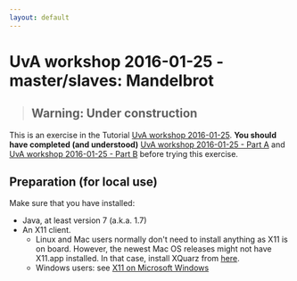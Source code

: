 ```yaml
---
layout: default
---
```


# UvA workshop 2016-01-25 - master/slaves: Mandelbrot

> ## Warning: Under construction

This is an exercise in the Tutorial [UvA workshop 2016-01-25](UvAworkshop-2016-01-25).
**You should have completed (and understood)** [UvA workshop 2016-01-25 - Part A](UvAworkshop-2016-01-25-partA) and [UvA workshop 2016-01-25 - Part B](UvAworkshop-2016-01-25-partB) before trying this exercise.

## Preparation (for local use)

Make sure that you have installed:

* Java, at least version 7 (a.k.a. 1.7)
* An X11 client.
  * Linux and Mac users normally don't need to install anything as X11 is on board. However, the newest Mac OS releases might not have X11.app installed. In that case, install XQuarz from [here](http://xquartz.macosforge.org/landing/).
  * Windows users: see [X11 on Microsoft Windows](UvAworkshop-2016-01-25-MS-X11)
